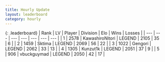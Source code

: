 ```yaml
---
title: Hourly Update
layout: leaderboard
category: hourly
---
```


{: .leaderboard}
| Rank | LV | Player | Division | Elo | Wins | Losses |
| --- | --- | --- | --- | --- | --- | --- |
| <span data-change="0">1</span> | 2578 | <span title="ID: 164871">KawashiroNitori</span> | LEGEND | <span data-change="0">2105</span> | <span data-change="0">35</span> | <span data-change="0">6</span> |
| <span data-change="0">2</span> | 1459 | <span title="ID: 353063">Sktima</span> | LEGEND | <span data-change="0">2069</span> | <span data-change="0">56</span> | <span data-change="0">22</span> |
| <span data-change="0">3</span> | 1022 | <span title="ID: 294236">Gengori</span> | LEGEND | <span data-change="0">2062</span> | <span data-change="0">33</span> | <span data-change="0">13</span> |
| <span data-change="0">4</span> | 1305 | <span title="ID: 392407">Kunzut1k</span> | LEGEND | <span data-change="0">2051</span> | <span data-change="0">37</span> | <span data-change="0">9</span> |
| <span data-change="0">5</span> | 906 | <span title="ID: 418052">vbuckguymad</span> | LEGEND | <span data-change="0">2050</span> | <span data-change="0">42</span> | <span data-change="0">17</span> |